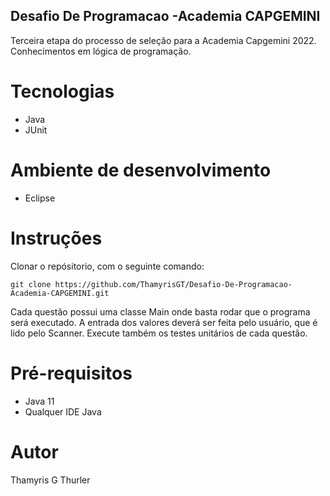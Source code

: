 ## Desafio De Programacao -Academia CAPGEMINI
Terceira etapa do processo de seleção para a Academia Capgemini 2022. Conhecimentos em lógica de programação. 

# Tecnologias
- Java
- JUnit

# Ambiente de desenvolvimento
- Eclipse

# Instruções

Clonar o repósitorio, com o seguinte comando:
```
git clone https://github.com/ThamyrisGT/Desafio-De-Programacao-Academia-CAPGEMINI.git
```
Cada questão possui uma classe Main onde basta rodar que o programa será executado. A entrada dos valores deverá ser feita pelo usuário, que é lido pelo Scanner.
Execute também os testes unitários de cada questão.

# Pré-requisitos
- Java 11
- Qualquer IDE Java


# Autor
Thamyris G Thurler

